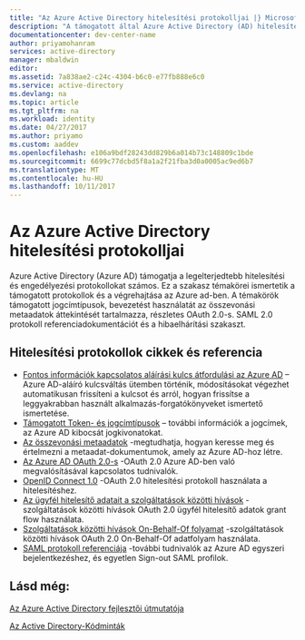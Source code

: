 ```yaml
---
title: "Az Azure Active Directory hitelesítési protokolljai |} Microsoft Docs"
description: "A támogatott által Azure Active Directory (AD) hitelesítési protokollokat áttekintése"
documentationcenter: dev-center-name
author: priyamohanram
services: active-directory
manager: mbaldwin
editor: 
ms.assetid: 7a838ae2-c24c-4304-b6c0-e77fb888e6c0
ms.service: active-directory
ms.devlang: na
ms.topic: article
ms.tgt_pltfrm: na
ms.workload: identity
ms.date: 04/27/2017
ms.author: priyamo
ms.custom: aaddev
ms.openlocfilehash: e106a9bdf28243dd829b6a014b73c148809c1bde
ms.sourcegitcommit: 6699c77dcbd5f8a1a2f21fba3d0a0005ac9ed6b7
ms.translationtype: MT
ms.contentlocale: hu-HU
ms.lasthandoff: 10/11/2017
---
```

# Az Azure Active Directory hitelesítési protokolljai
Azure Active Directory (Azure AD) támogatja a legelterjedtebb hitelesítési és engedélyezési protokollokat számos. Ez a szakasz témakörei ismertetik a támogatott protokollok és a végrehajtása az Azure ad-ben. A témakörök támogatott jogcímtípusok, bevezetést használatát az összevonási metaadatok áttekintését tartalmazza, részletes OAuth 2.0-s. SAML 2.0 protokoll referenciadokumentációt és a hibaelhárítási szakaszt.

## Hitelesítési protokollok cikkek és referencia
* [Fontos információk kapcsolatos aláírási kulcs átfordulási az Azure AD](active-directory-signing-key-rollover.md) – Azure AD-aláíró kulcsváltás ütemben történik, módosításokat végezhet automatikusan frissíteni a kulcsot és arról, hogyan frissítse a leggyakrabban használt alkalmazás-forgatókönyveket ismertető ismertetése.
* [Támogatott Token- és jogcímtípusok](active-directory-token-and-claims.md) – további információk a jogcímek, az Azure AD kibocsát jogkivonatokat.
* [Az összevonási metaadatok](active-directory-federation-metadata.md) -megtudhatja, hogyan keresse meg és értelmezni a metaadat-dokumentumok, amely az Azure AD-hoz létre.
* [Az Azure AD OAuth 2.0-s](active-directory-protocols-oauth-code.md) -OAuth 2.0 Azure AD-ben való megvalósításával kapcsolatos tudnivalók.
* [OpenID Connect 1.0](active-directory-protocols-openid-connect-code.md) -OAuth 2.0 hitelesítési protokoll használata a hitelesítéshez.
* [Az ügyfél hitelesítő adatait a szolgáltatások közötti hívások](active-directory-protocols-oauth-service-to-service.md) -szolgáltatások közötti hívások OAuth 2.0 ügyfél hitelesítő adatok grant flow használata.
* [Szolgáltatások közötti hívások On-Behalf-Of folyamat](active-directory-protocols-oauth-on-behalf-of.md) -szolgáltatások közötti hívások OAuth 2.0 On-Behalf-Of adatfolyam használata.
* [SAML protokoll referenciája](active-directory-saml-protocol-reference.md) -további tudnivalók az Azure AD egyszeri bejelentkezéshez, és egyetlen Sign-out SAML profilok.

## Lásd még:
[Az Azure Active Directory fejlesztői útmutatója](active-directory-developers-guide.md)

[Az Active Directory-Kódminták](active-directory-code-samples.md)
